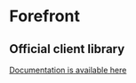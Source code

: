 # Forefront
## Official client library

[Documentation is available here](https://docs.tryforefront.com)
